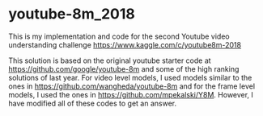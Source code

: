 # youtube-8m_2018

This is my implementation and code for the second Youtube video understanding challenge https://www.kaggle.com/c/youtube8m-2018

This solution is based on the original youtube starter code at https://github.com/google/youtube-8m and some of the high ranking solutions of last year. For video level models, I used models similar to the ones in https://github.com/wangheda/youtube-8m and for the frame level models, I used the ones in https://github.com/mpekalski/Y8M. However, I have modified all of these codes to get an answer. 

